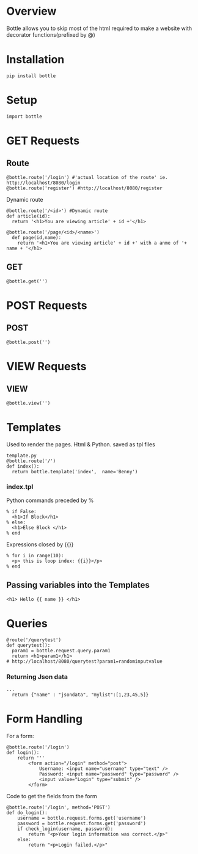 # Overview
Bottle allows you to skip most of the html required to make a website with decorator functions(prefixed by @)
# Installation

~~~
pip install bottle
~~~

# Setup
~~~
import bottle
~~~
# GET Requests
## Route
~~~
@bottle.route('/login') #'actual location of the route' ie. http://localhost/8080/login
@bottle.route('register') #http://localhost/8080/register
~~~
Dynamic route
~~~
@bottle.route('/<id>') #Dynamic route
def article(id):
  return '<h1>You are viewing article' + id +'</h1>

@bottle.route('/page/<id>/<name>')
  def page(id,name):
    return '<h1>You are viewing article' + id +' with a anme of '+ name + '</h1>
~~~

## GET
~~~
@bottle.get('')
~~~
# POST Requests
## POST
~~~
@bottle.post('')
~~~

# VIEW Requests
## VIEW
~~~
@bottle.view('')
~~~

# Templates
Used to render the pages. Html & Python. saved as tpl files

~~~
template.py
@bottle.route('/')
def index():
  return bottle.template('index',  name='Benny')
~~~
### index.tpl
Python commands preceded by %
~~~
% if False:
  <h1>If Block</h1>
% else:
  <h1>Else Block </h1>
% end
~~~
Expressions closed by {{}}
~~~
% for i in range(10):
  <p> this is loop index: {{i}}</p>
% end
~~~
## Passing variables into the Templates
~~~
<h1> Hello {{ name }} </h1>
~~~

# Queries
~~~
@route('/querytest')
def querytest():
  param1 = bottle.request.query.param1
  return <h1>param1</h1>
# http://localhost/8080/querytest?param1=randominputvalue
~~~

### Returning Json data
~~~
...
  return {"name" : "jsondata", "mylist":[1,23,45,5]}
~~~

# Form Handling
For a form:
~~~
@bottle.route('/login')
def login():
    return '''
        <form action="/login" method="post">
            Username: <input name="username" type="text" />
            Password: <input name="password" type="password" />
            <input value="Login" type="submit" />
        </form>
~~~
Code to get the fields from the form
~~~
@bottle.route('/login', method='POST')
def do_login():
    username = bottle.request.forms.get('username')
    password = bottle.request.forms.get('password')
    if check_login(username, password):
        return "<p>Your login information was correct.</p>"
    else:
        return "<p>Login failed.</p>"
~~~
